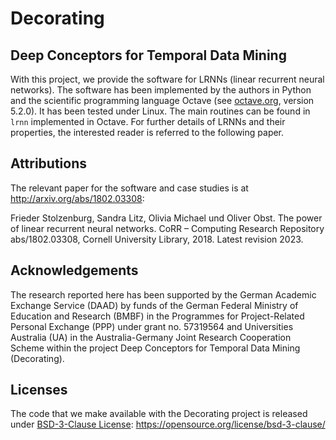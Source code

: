 # Decorating

## Deep Conceptors for Temporal Data Mining

With this project, we provide the software for LRNNs (linear recurrent 
neural networks). The software has been implemented by the authors in 
Python and the scientific programming language Octave (see [octave.org](http://www.octave.org), 
version 5.2.0). It has been tested under Linux. The main routines can 
be found in `lrnn` implemented in Octave. For further details of LRNNs 
and their properties, the interested reader is referred to the 
following paper.

## Attributions

The relevant paper for the software and case studies is at <http://arxiv.org/abs/1802.03308>:

Frieder Stolzenburg, Sandra Litz, Olivia Michael und Oliver Obst. The power of
linear recurrent neural networks. CoRR – Computing Research Repository
abs/1802.03308, Cornell University Library, 2018. Latest revision 2023.


## Acknowledgements

The research reported here has been supported by the German Academic Exchange
Service (DAAD) by funds of the German Federal Ministry of Education and Research
(BMBF) in the Programmes for Project-Related Personal Exchange (PPP) under grant
no. 57319564 and Universities Australia (UA) in the Australia-Germany Joint
Research Cooperation Scheme within the project Deep Conceptors for Temporal Data
Mining (Decorating).


## Licenses

The code that we make available with the Decorating project is released under 
[BSD-3-Clause License](https://opensource.org/license/bsd-3-clause/): https://opensource.org/license/bsd-3-clause/

